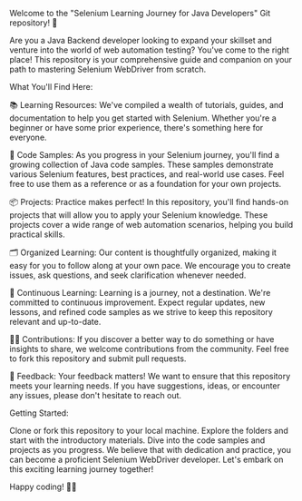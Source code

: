 Welcome to the "Selenium Learning Journey for Java Developers" Git repository! 🚀

Are you a Java Backend developer looking to expand your skillset and venture into the world of web automation testing? You've come to the right place! This repository is your comprehensive guide and companion on your path to mastering Selenium WebDriver from scratch.

What You'll Find Here:

📚 Learning Resources: We've compiled a wealth of tutorials, guides, and documentation to help you get started with Selenium. Whether you're a beginner or have some prior experience, there's something here for everyone.

🔧 Code Samples: As you progress in your Selenium journey, you'll find a growing collection of Java code samples. These samples demonstrate various Selenium features, best practices, and real-world use cases. Feel free to use them as a reference or as a foundation for your own projects.

📦 Projects: Practice makes perfect! In this repository, you'll find hands-on projects that will allow you to apply your Selenium knowledge. These projects cover a wide range of web automation scenarios, helping you build practical skills.

🗂️ Organized Learning: Our content is thoughtfully organized, making it easy for you to follow along at your own pace. We encourage you to create issues, ask questions, and seek clarification whenever needed.

🔄 Continuous Learning: Learning is a journey, not a destination. We're committed to continuous improvement. Expect regular updates, new lessons, and refined code samples as we strive to keep this repository relevant and up-to-date.

👩‍💻 Contributions: If you discover a better way to do something or have insights to share, we welcome contributions from the community. Feel free to fork this repository and submit pull requests.

🌟 Feedback: Your feedback matters! We want to ensure that this repository meets your learning needs. If you have suggestions, ideas, or encounter any issues, please don't hesitate to reach out.

Getting Started:

Clone or fork this repository to your local machine.
Explore the folders and start with the introductory materials.
Dive into the code samples and projects as you progress.
We believe that with dedication and practice, you can become a proficient Selenium WebDriver developer. Let's embark on this exciting learning journey together!

Happy coding! 🚗💨

